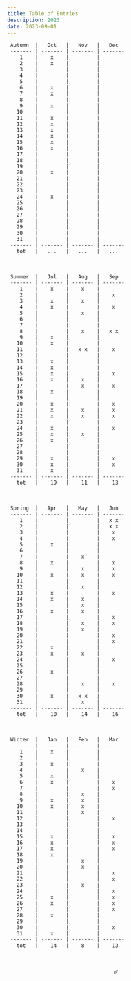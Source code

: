 ```yaml
---
title: Table of Entries
description: 2023
date: 2023-09-01
---
```


     Autumn  |   Oct   |   Nov   |   Dec   
     ------- | ------- | ------- | -------
        1    |    x    |         |      
        2    |    x    |         |     
        3    |         |         |       
        4    |         |         |       
        5    |         |         |     
        6    |    x    |         |     
        7    |    x    |         |       
        8    |         |         |     
        9    |    x    |         |       
       10    |         |         |        
       11    |    x    |         |     
       12    |    x    |         |     
       13    |    x    |         |        
       14    |    x    |         |       
       15    |    x    |         |       
       16    |    x    |         |     
       17    |         |         |    
       18    |         |         |     
       19    |         |         |     
       20    |    x    |         |       
       21    |         |         |       
       22    |         |         |       
       23    |         |         |      
       24    |    x    |         |     
       25    |         |         |     
       26    |         |         |     
       27    |         |         |     
       28    |         |         |    
       29    |         |         |     
       30    |         |         |     
       31    |         |         |       
     ------- | ------- | ------- | -------
       tot   |   ...   |   ...   |   ...  
       
&nbsp;

     Summer  |   Jul   |   Aug   |   Sep   
     ------- | ------- | ------- | -------
        1    |    x    |    x    |      
        2    |         |         |    x
        3    |    x    |    x    |       
        4    |    x    |         |    x  
        5    |         |    x    |     
        6    |         |         |     
        7    |         |         |       
        8    |         |    x    |   x x
        9    |    x    |         |       
       10    |    x    |         |        
       11    |         |   x x   |    x
       12    |         |         |     
       13    |    x    |         |        
       14    |    x    |         |       
       15    |    x    |         |    x  
       16    |    x    |    x    |     
       17    |         |    x    |    x
       18    |    x    |         |    
       19    |         |         |     
       20    |    x    |         |    x  
       21    |    x    |    x    |    x  
       22    |    x    |    x    |    x  
       23    |         |         |      
       24    |    x    |         |    x
       25    |    x    |    x    |     
       26    |    x    |         |     
       27    |         |         |     
       28    |         |         |    
       29    |    x    |         |    x
       30    |    x    |         |    x
       31    |    x    |         |        
     ------- | ------- | ------- | -------
       tot   |    19   |    11   |    13 

&nbsp;

     Spring  |   Apr   |   May   |   Jun   
     ------- | ------- | ------- | -------
        1    |         |         |   x x 
        2    |         |         |   x x
        3    |         |         |    x  
        4    |         |         |    x  
        5    |    x    |         |     
        6    |         |         |     
        7    |         |    x    |       
        8    |    x    |         |    x
        9    |         |    x    |    x  
       10    |    x    |    x    |    x 
       11    |         |         |     
       12    |         |    x    |     
       13    |    x    |         |    x  
       14    |    x    |    x    |       
       15    |         |    x    |       
       16    |    x    |    x    |     
       17    |         |         |    x
       18    |         |    x    |    x
       19    |         |    x    |     
       20    |         |         |    x  
       21    |         |         |    x  
       22    |    x    |         |       
       23    |    x    |    x    |      
       24    |         |         |    x
       25    |         |         |     
       26    |    x    |         |     
       27    |         |         |     
       28    |         |    x    |    x
       29    |         |         |     
       30    |    x    |   x x   |     
       31    |         |    x    |        
     ------- | ------- | ------- | -------
       tot   |    10   |    14   |    16   

&nbsp;

     Winter  |   Jan   |   Feb   |   Mar   
     ------- | ------- | ------- | ------- 
        1    |    x    |         |         
        2    |         |         |        
        3    |    x    |         |        
        4    |         |    x    |         
        5    |    x    |         |        
        6    |    x    |         |    x    
        7    |         |         |    x    
        8    |         |    x    |        
        9    |    x    |    x    |        
       10    |    x    |    x    |         
       11    |         |    x    |         
       12    |         |         |    x    
       13    |         |         |         
       14    |         |         |         
       15    |    x    |         |    x   
       16    |    x    |         |    x    
       17    |    x    |         |    x    
       18    |    x    |         |         
       19    |         |    x    |        
       20    |         |    x    |         
       21    |         |         |    x    
       22    |         |         |    x   
       23    |         |    x    |        
       24    |         |         |    x    
       25    |    x    |         |    x    
       26    |    x    |         |    x    
       27    |         |         |    x
       28    |    x    |         |         
       29    |         |         |         
       30    |         |         |    x   
       31    |    x    |         |        
     ------- | ------- | ------- | ------- 
       tot   |    14   |    8    |    13   

&nbsp;

<div align="center">
  ✐
</div>
